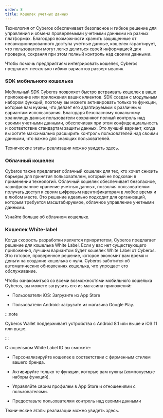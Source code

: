 ```yaml
---
order: 8
title: Кошелек учетных данных
---
```


Технология от Cyberos обеспечивает безопасное и гибкое решение для управления и обмена проверяемыми учетными данными на разных платформах. Благодаря возможности хранить защищенные от несанкционированного доступа учетные данные, кошелек гарантирует, что пользователи могут легко делиться своей информацией для проверки, сохраняя при этом полный контроль над своими данными.

Чтобы помочь предприятиям интегрировать кошелек, Cyberos предлагает несколько гибких вариантов развертывания.

### **SDK мобильного кошелька**

Мобильный SDK Cyberos позволяет быстро встраивать кошелек в ваше приложение или приложения ваших клиентов. SDK создан с модульным набором функций, поэтому вы можете активировать только те функции, которые вам нужны, что делает его адаптируемым к различным вариантам использования. Благодаря безопасному локальному хранилищу данных пользователи сохраняют полный контроль над своими учетными данными, обеспечивая при этом конфиденциальность и соответствие стандартам защиты данных. Это лучший вариант, когда вы хотите максимально расширить контроль пользователей над своими данными, что важно для знающих пользователей.

Технические этапы реализации можно увидеть здесь.

### **Облачный кошелек**

Cyberos также предлагает облачный кошелек для тех, кто хочет снизить барьеры для принятия  пользователем, который не подкован в применении технологий. Облачный кошелек обеспечивает безопасное, зашифрованное хранение учетных данных, позволяя пользователям получать доступ к своим цифровым идентификаторам в любое время и в любом месте. Это решение идеально подходит для организаций, которым требуется масштабируемое, облачное управление учетными данными.

Узнайте больше об облачном кошельке.

### **Кошелек White-label**

Когда скорость разработки является приоритетом, Cyberos предлагает решение для кошелька White Label. Если у вас нет существующего приложения, лучшим вариантом будет кошелек White Label от Cyberos. Это готовое, проверенное решение, которое экономит вам время и деньги на создание кошелька с нуля. Cyberos заботится об автоматических обновлениях кошелька, что упрощает его обслуживание.

Чтобы ознакомиться со всеми возможностями мобильного кошелька Cyberos, вы можете загрузить его из магазина приложений:

-  Пользователи iOS: Загрузите из App Store

-  Пользователи Android: загрузите из магазина Google Play.

:::note 

Cyberos Wallet поддерживает устройства с Android 8.1 или выше и iOS 11 или выше.

:::

С кошельком White Label ID вы сможете:

-  Персонализируйте кошелек в соответствии с фирменным стилем вашего бренда.

-  Активируйте только те функции, которые вам нужны (компонуемые наборы функций).

-  Управляйте своим профилем в App Store и отношениями с пользователями.

-  Предоставьте пользователям контроль над своими данными

Технические этапы реализации можно увидеть здесь.


